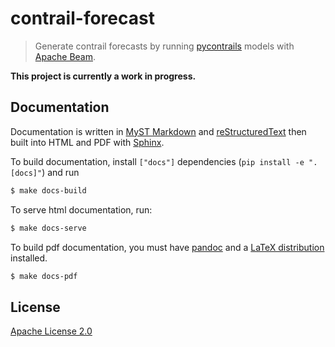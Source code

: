 # contrail-forecast

> Generate contrail forecasts by running [pycontrails](https://py.contrails.org) models with [Apache Beam](https://beam.apache.org/).

**This project is currently a work in progress.**

## Documentation

Documentation is written in [MyST Markdown](https://myst-parser.readthedocs.io/en/v0.15.0/using/syntax.html) and [reStructuredText](http://docutils.sourceforge.net/rst.html) then built into HTML and PDF with [Sphinx](https://www.sphinx-doc.org/en/master/).

To build documentation, install `["docs"]` dependencies (`pip install -e ".[docs]"`) and run

```bash
$ make docs-build
```

To serve html documentation, run:

```bash
$ make docs-serve
```

To build pdf documentation, you must have [pandoc](https://pandoc.org/installing.html) and a [LaTeX distribution](https://www.latex-project.org/get/) installed.

```bash
$ make docs-pdf
```

## License

[Apache License 2.0](LICENSE)

